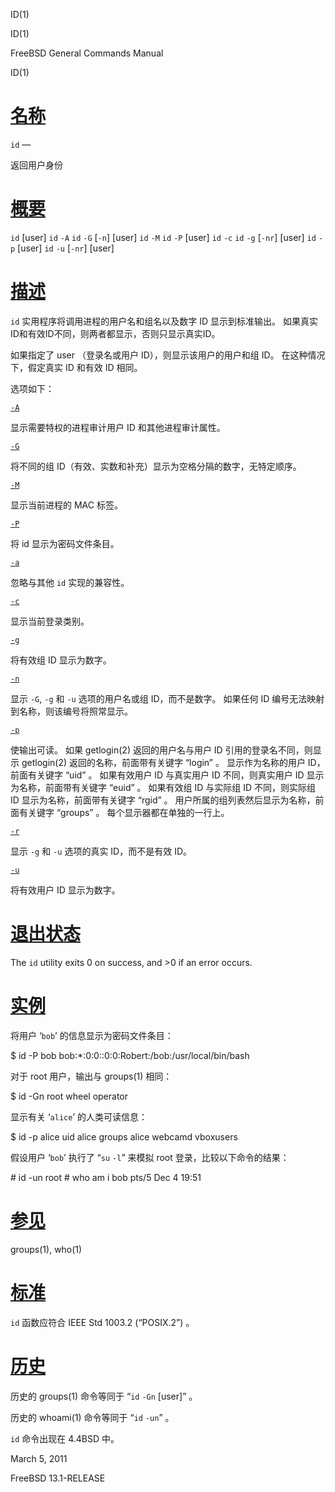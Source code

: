   ID(1)  

ID(1)

FreeBSD General Commands Manual

ID(1)

[名称](#__u540D___u79F0_)
=======================

`id` —

返回用户身份

[概要](#__u6982___u8981_)
=======================

`id` \[user\] `id` `-A` `id` `-G` \[`-n`\] \[user\] `id` `-M` `id` `-P` \[user\] `id` `-c` `id` `-g` \[`-nr`\] \[user\] `id` `-p` \[user\] `id` `-u` \[`-nr`\] \[user\]

[描述](#__u63CF___u8FF0_)
=======================

`id` 实用程序将调用进程的用户名和组名以及数字 ID 显示到标准输出。 如果真实ID和有效ID不同，则两者都显示，否则只显示真实ID。

如果指定了 user （登录名或用户 ID），则显示该用户的用户和组 ID。 在这种情况下，假定真实 ID 和有效 ID 相同。

选项如下：

[`-A`](#A)

显示需要特权的进程审计用户 ID 和其他进程审计属性。

[`-G`](#G)

将不同的组 ID（有效、实数和补充）显示为空格分隔的数字，无特定顺序。

[`-M`](#M)

显示当前进程的 MAC 标签。

[`-P`](#P)

将 id 显示为密码文件条目。

[`-a`](#a)

忽略与其他 `id` 实现的兼容性。

[`-c`](#c)

显示当前登录类别。

[`-g`](#g)

将有效组 ID 显示为数字。

[`-n`](#n)

显示 `-G`, `-g` 和 `-u` 选项的用户名或组 ID，而不是数字。 如果任何 ID 编号无法映射到名称，则该编号将照常显示。

[`-p`](#p)

使输出可读。 如果 getlogin(2) 返回的用户名与用户 ID 引用的登录名不同，则显示 getlogin(2) 返回的名称，前面带有关键字 “login” 。 显示作为名称的用户 ID，前面有关键字 “uid” 。 如果有效用户 ID 与真实用户 ID 不同，则真实用户 ID 显示为名称，前面带有关键字 “euid” 。 如果有效组 ID 与实际组 ID 不同，则实际组 ID 显示为名称，前面带有关键字 “rgid” 。 用户所属的组列表然后显示为名称，前面有关键字 “groups” 。 每个显示器都在单独的一行上。

[`-r`](#r)

显示 `-g` 和 `-u` 选项的真实 ID，而不是有效 ID。

[`-u`](#u)

将有效用户 ID 显示为数字。

[退出状态](#__u9000___u51FA___u72B6___u6001_)
=========================================

The `id` utility exits 0 on success, and >0 if an error occurs.

[实例](#__u5B9E___u4F8B_)
=======================

将用户 ‘`bob`’ 的信息显示为密码文件条目：

$ id -P bob bob:\*:0:0::0:0:Robert:/bob:/usr/local/bin/bash 

对于 root 用户，输出与 groups(1) 相同：

$ id -Gn root wheel operator 

显示有关 ‘`alice`’ 的人类可读信息：

$ id -p alice uid alice groups alice webcamd vboxusers 

假设用户 ‘`bob`’ 执行了 “`su` `-l`” 来模拟 root 登录，比较以下命令的结果：

\# id -un root # who am i bob pts/5 Dec 4 19:51 

[参见](#__u53C2___u89C1_)
=======================

groups(1), who(1)

[标准](#__u6807___u51C6_)
=======================

`id` 函数应符合 IEEE Std 1003.2 (“POSIX.2”) 。

[历史](#__u5386___u53F2_)
=======================

历史的 groups(1) 命令等同于 “`id` `-Gn` \[user\]” 。

历史的 whoami(1) 命令等同于 “`id` `-un`” 。

`id` 命令出现在 4.4BSD 中。

March 5, 2011

FreeBSD 13.1-RELEASE